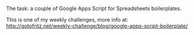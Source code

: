 The task: a couple of Google Apps Script for Spreadsheets boilerplates.

This is one of my weekly challenges, more info at: http://gotofritz.net/weekly-challenge/blog/google-apps-script-boilerplate/

